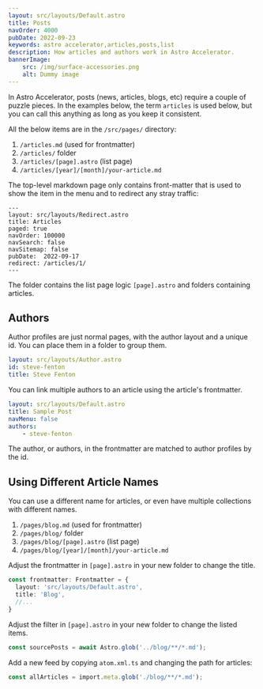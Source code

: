 ```yaml
---
layout: src/layouts/Default.astro
title: Posts
navOrder: 4000
pubDate: 2022-09-23
keywords: astro accelerator,articles,posts,list
description: How articles and authors work in Astro Accelerator.
bannerImage:
    src: /img/surface-accessories.png
    alt: Dummy image
---
```


In Astro Accelerator, posts (news, articles, blogs, etc) require a couple of puzzle pieces. In the examples below, the term `articles` is used below, but you can call this anything as long as you keep it consistent.

All the below items are in the `/src/pages/` directory:

1. `/articles.md` (used for frontmatter)
2. `/articles/` folder
3. `/articles/[page].astro` (list page)
4. `/articles/[year]/[month]/your-article.md`

The top-level markdown page only contains front-matter that is used to show the item in the menu and to redirect any stray traffic:

```astro
---
layout: src/layouts/Redirect.astro
title: Articles
paged: true
navOrder: 100000
navSearch: false
navSitemap: false
pubDate:  2022-09-17
redirect: /articles/1/
---

```

The folder contains the list page logic `[page].astro` and folders containing articles.

## Authors

Author profiles are just normal pages, with the author layout and a unique id. You can place them in a folder to group them.

```yaml
layout: src/layouts/Author.astro
id: steve-fenton
title: Steve Fenton
```

You can link multiple authors to an article using the article's frontmatter.

```yaml
layout: src/layouts/Default.astro
title: Sample Post
navMenu: false
authors:
    - steve-fenton
```

The author, or authors, in the frontmatter are matched to author profiles by the id.

## Using Different Article Names

You can use a different name for articles, or even have multiple collections with different names.

1. `/pages/blog.md` (used for frontmatter)
2. `/pages/blog/` folder
3. `/pages/blog/[page].astro` (list page)
4. `/pages/blog/[year]/[month]/your-article.md`

Adjust the frontmatter in `[page].astro` in your new folder to change the title.

```typescript
const frontmatter: Frontmatter = {
  layout: 'src/layouts/Default.astro',
  title: 'Blog',
  //...
}
```

Adjust the filter in `[page].astro` in your new folder to change the listed items.

```typescript
const sourcePosts = await Astro.glob('../blog/**/*.md');
```

Add a new feed by copying `atom.xml.ts` and changing the path for articles:

```typescript
const allArticles = import.meta.glob('./blog/**/*.md');
```